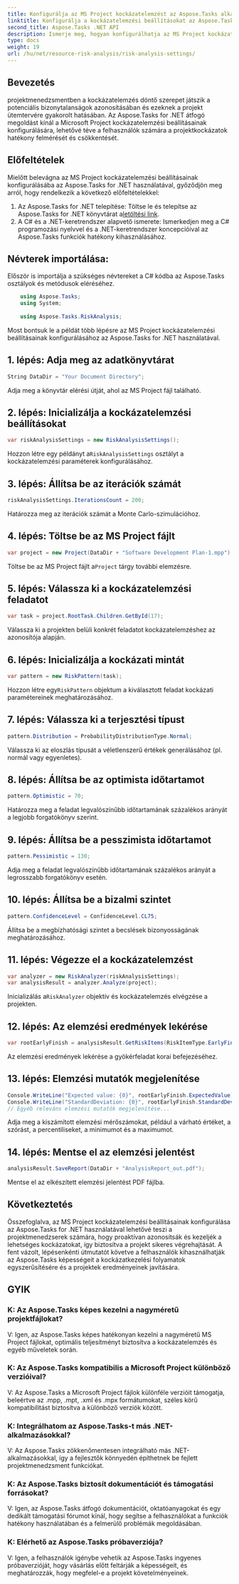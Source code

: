 ```yaml
---
title: Konfigurálja az MS Project kockázatelemzést az Aspose.Tasks alkalmazásban
linktitle: Konfigurálja a kockázatelemzési beállításokat az Aspose.Tasks alkalmazásban
second_title: Aspose.Tasks .NET API
description: Ismerje meg, hogyan konfigurálhatja az MS Project kockázatelemzési beállításait az Aspose.Tasks for .NET használatával. Növelje a projektmenedzsment hatékonyságát fejlett kockázatértékelési technikákkal.
type: docs
weight: 19
url: /hu/net/resource-risk-analysis/risk-analysis-settings/
---
```

## Bevezetés
projektmenedzsmentben a kockázatelemzés döntő szerepet játszik a potenciális bizonytalanságok azonosításában és ezeknek a projekt ütemtervére gyakorolt hatásában. Az Aspose.Tasks for .NET átfogó megoldást kínál a Microsoft Project kockázatelemzési beállításainak konfigurálására, lehetővé téve a felhasználók számára a projektkockázatok hatékony felmérését és csökkentését.
## Előfeltételek

Mielőtt belevágna az MS Project kockázatelemzési beállításainak konfigurálásába az Aspose.Tasks for .NET használatával, győződjön meg arról, hogy rendelkezik a következő előfeltételekkel:
1.  Az Aspose.Tasks for .NET telepítése: Töltse le és telepítse az Aspose.Tasks for .NET könyvtárat a[letöltési link](https://releases.aspose.com/tasks/net/).
2. A C# és a .NET-keretrendszer alapvető ismerete: Ismerkedjen meg a C# programozási nyelvvel és a .NET-keretrendszer koncepcióival az Aspose.Tasks funkciók hatékony kihasználásához.

## Névterek importálása:
Először is importálja a szükséges névtereket a C# kódba az Aspose.Tasks osztályok és metódusok eléréséhez.
```csharp
    using Aspose.Tasks;
    using System;
    
    using Aspose.Tasks.RiskAnalysis;
```

Most bontsuk le a példát több lépésre az MS Project kockázatelemzési beállításainak konfigurálásához az Aspose.Tasks for .NET használatával.
## 1. lépés: Adja meg az adatkönyvtárat
```csharp
String DataDir = "Your Document Directory";
```
Adja meg a könyvtár elérési útját, ahol az MS Project fájl található.
## 2. lépés: Inicializálja a kockázatelemzési beállításokat
```csharp
var riskAnalysisSettings = new RiskAnalysisSettings();
```
 Hozzon létre egy példányt a`RiskAnalysisSettings` osztályt a kockázatelemzési paraméterek konfigurálásához.
## 3. lépés: Állítsa be az iterációk számát
```csharp
riskAnalysisSettings.IterationsCount = 200;
```
Határozza meg az iterációk számát a Monte Carlo-szimulációhoz.
## 4. lépés: Töltse be az MS Project fájlt
```csharp
var project = new Project(DataDir + "Software Development Plan-1.mpp");
```
 Töltse be az MS Project fájlt a`Project` tárgy további elemzésre.
## 5. lépés: Válassza ki a kockázatelemzési feladatot
```csharp
var task = project.RootTask.Children.GetById(17);
```
Válassza ki a projekten belüli konkrét feladatot kockázatelemzéshez az azonosítója alapján.
## 6. lépés: Inicializálja a kockázati mintát
```csharp
var pattern = new RiskPattern(task);
```
 Hozzon létre egy`RiskPattern` objektum a kiválasztott feladat kockázati paramétereinek meghatározásához.
## 7. lépés: Válassza ki a terjesztési típust
```csharp
pattern.Distribution = ProbabilityDistributionType.Normal;
```
Válassza ki az eloszlás típusát a véletlenszerű értékek generálásához (pl. normál vagy egyenletes).
## 8. lépés: Állítsa be az optimista időtartamot
```csharp
pattern.Optimistic = 70;
```
Határozza meg a feladat legvalószínűbb időtartamának százalékos arányát a legjobb forgatókönyv szerint.
## 9. lépés: Állítsa be a pesszimista időtartamot
```csharp
pattern.Pessimistic = 130;
```
Adja meg a feladat legvalószínűbb időtartamának százalékos arányát a legrosszabb forgatókönyv esetén.
## 10. lépés: Állítsa be a bizalmi szintet
```csharp
pattern.ConfidenceLevel = ConfidenceLevel.CL75;
```
Állítsa be a megbízhatósági szintet a becslések bizonyosságának meghatározásához.
## 11. lépés: Végezze el a kockázatelemzést
```csharp
var analyzer = new RiskAnalyzer(riskAnalysisSettings);
var analysisResult = analyzer.Analyze(project);
```
 Inicializálás a`RiskAnalyzer` objektív és kockázatelemzés elvégzése a projekten.
## 12. lépés: Az elemzési eredmények lekérése
```csharp
var rootEarlyFinish = analysisResult.GetRiskItems(RiskItemType.EarlyFinish).Get(project.RootTask);
```
Az elemzési eredmények lekérése a gyökérfeladat korai befejezéséhez.
## 13. lépés: Elemzési mutatók megjelenítése
```csharp
Console.WriteLine("Expected value: {0}", rootEarlyFinish.ExpectedValue);
Console.WriteLine("StandardDeviation: {0}", rootEarlyFinish.StandardDeviation);
// Egyéb releváns elemzési mutatók megjelenítése...
```
Adja meg a kiszámított elemzési mérőszámokat, például a várható értéket, a szórást, a percentiliseket, a minimumot és a maximumot.
## 14. lépés: Mentse el az elemzési jelentést
```csharp
analysisResult.SaveReport(DataDir + "AnalysisReport_out.pdf");
```
Mentse el az elkészített elemzési jelentést PDF fájlba.

## Következtetés
Összefoglalva, az MS Project kockázatelemzési beállításainak konfigurálása az Aspose.Tasks for .NET használatával lehetővé teszi a projektmenedzserek számára, hogy proaktívan azonosítsák és kezeljék a lehetséges kockázatokat, így biztosítva a projekt sikeres végrehajtását. A fent vázolt, lépésenkénti útmutatót követve a felhasználók kihasználhatják az Aspose.Tasks képességeit a kockázatkezelési folyamatok egyszerűsítésére és a projektek eredményeinek javítására.
## GYIK
### K: Az Aspose.Tasks képes kezelni a nagyméretű projektfájlokat?
V: Igen, az Aspose.Tasks képes hatékonyan kezelni a nagyméretű MS Project fájlokat, optimális teljesítményt biztosítva a kockázatelemzés és egyéb műveletek során.
### K: Az Aspose.Tasks kompatibilis a Microsoft Project különböző verzióival?
V: Az Aspose.Tasks a Microsoft Project fájlok különféle verzióit támogatja, beleértve az .mpp, .mpt, .xml és .mpx formátumokat, széles körű kompatibilitást biztosítva a különböző verziók között.
### K: Integrálhatom az Aspose.Tasks-t más .NET-alkalmazásokkal?
V: Az Aspose.Tasks zökkenőmentesen integrálható más .NET-alkalmazásokkal, így a fejlesztők könnyedén építhetnek be fejlett projektmenedzsment funkciókat.
### K: Az Aspose.Tasks biztosít dokumentációt és támogatási forrásokat?
V: Igen, az Aspose.Tasks átfogó dokumentációt, oktatóanyagokat és egy dedikált támogatási fórumot kínál, hogy segítse a felhasználókat a funkciók hatékony használatában és a felmerülő problémák megoldásában.
### K: Elérhető az Aspose.Tasks próbaverziója?
V: Igen, a felhasználók igénybe vehetik az Aspose.Tasks ingyenes próbaverzióját, hogy vásárlás előtt feltárják a képességeit, és meghatározzák, hogy megfelel-e a projekt követelményeinek.